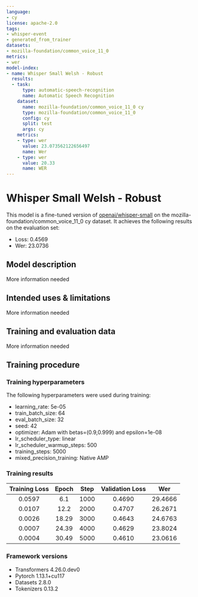 ```yaml
---
language:
- cy
license: apache-2.0
tags:
- whisper-event
- generated_from_trainer
datasets:
- mozilla-foundation/common_voice_11_0
metrics:
- wer
model-index:
- name: Whisper Small Welsh - Robust
  results:
  - task:
      type: automatic-speech-recognition
      name: Automatic Speech Recognition
    dataset:
      name: mozilla-foundation/common_voice_11_0 cy
      type: mozilla-foundation/common_voice_11_0
      config: cy
      split: test
      args: cy
    metrics:
    - type: wer
      value: 23.073562122656497
      name: Wer
    - type: wer
      value: 20.33
      name: WER
---
```


<!-- This model card has been generated automatically according to the information the Trainer had access to. You
should probably proofread and complete it, then remove this comment. -->

# Whisper Small Welsh - Robust

This model is a fine-tuned version of [openai/whisper-small](https://huggingface.co/openai/whisper-small) on the mozilla-foundation/common_voice_11_0 cy dataset.
It achieves the following results on the evaluation set:
- Loss: 0.4569
- Wer: 23.0736

## Model description

More information needed

## Intended uses & limitations

More information needed

## Training and evaluation data

More information needed

## Training procedure

### Training hyperparameters

The following hyperparameters were used during training:
- learning_rate: 5e-05
- train_batch_size: 64
- eval_batch_size: 32
- seed: 42
- optimizer: Adam with betas=(0.9,0.999) and epsilon=1e-08
- lr_scheduler_type: linear
- lr_scheduler_warmup_steps: 500
- training_steps: 5000
- mixed_precision_training: Native AMP

### Training results

| Training Loss | Epoch | Step | Validation Loss | Wer     |
|:-------------:|:-----:|:----:|:---------------:|:-------:|
| 0.0597        | 6.1   | 1000 | 0.4690          | 29.4666 |
| 0.0107        | 12.2  | 2000 | 0.4707          | 26.2671 |
| 0.0026        | 18.29 | 3000 | 0.4643          | 24.6763 |
| 0.0007        | 24.39 | 4000 | 0.4629          | 23.8024 |
| 0.0004        | 30.49 | 5000 | 0.4610          | 23.0616 |


### Framework versions

- Transformers 4.26.0.dev0
- Pytorch 1.13.1+cu117
- Datasets 2.8.0
- Tokenizers 0.13.2
